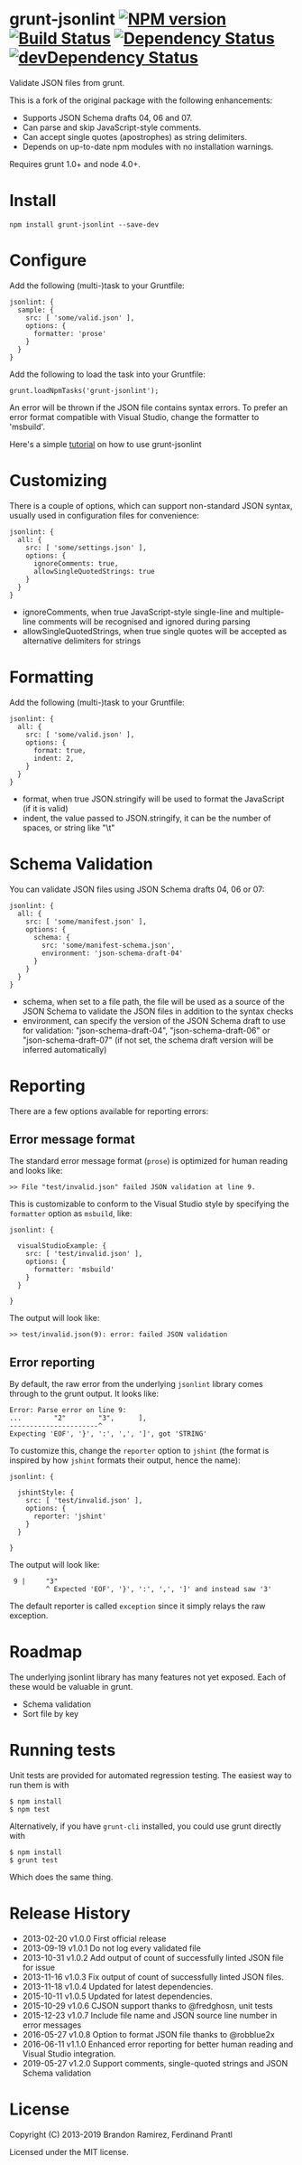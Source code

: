 grunt-jsonlint
[![NPM version](https://badge.fury.io/js/%40prantlf%2Fgrunt-jsonlint.svg)](https://badge.fury.io/js/%40prantlf%2Fgrunt-jsonlint)
[![Build Status](https://travis-ci.com/prantlf/grunt-jsonlint.svg?branch=master)](https://travis-ci.com/prantlf/grunt-jsonlint)
[![Dependency Status](https://david-dm.org/prantlf/grunt-jsonlint.svg)](https://david-dm.org/prantlf/grunt-jsonlint)
[![devDependency Status](https://david-dm.org/prantlf/grunt-jsonlint/dev-status.svg)](https://david-dm.org/prantlf/grunt-jsonlint#info=devDependencies)
==============

Validate JSON files from grunt.

This is a fork of the original package with the following enhancements:

* Supports JSON Schema drafts 04, 06 and 07.
* Can parse and skip JavaScript-style comments.
* Can accept single quotes (apostrophes) as string delimiters.
* Depends on up-to-date npm modules with no installation warnings.

Requires grunt 1.0+ and node 4.0+.

# Install

    npm install grunt-jsonlint --save-dev

# Configure

Add the following (multi-)task to your Gruntfile:

    jsonlint: {
      sample: {
        src: [ 'some/valid.json' ],
        options: {
          formatter: 'prose'
        }
      }
    }

Add the following to load the task into your Gruntfile:

    grunt.loadNpmTasks('grunt-jsonlint');

An error will be thrown if the JSON file contains syntax errors.  To prefer an error format compatible with Visual Studio, change the formatter to 'msbuild'.

Here's a simple [tutorial](http://grunt-tasks.com/grunt-jsonlint/ "grunt") on how to use grunt-jsonlint

# Customizing

There is a couple of options, which can support non-standard JSON syntax, usually used in configuration files for convenience:

    jsonlint: {
      all: {
        src: [ 'some/settings.json' ],
        options: {
          ignoreComments: true,
          allowSingleQuotedStrings: true
        }
      }
    }

* ignoreComments, when true JavaScript-style single-line and multiple-line comments will be recognised and ignored during parsing
* allowSingleQuotedStrings, when true single quotes will be accepted as alternative delimiters for strings

# Formatting

Add the following (multi-)task to your Gruntfile:

    jsonlint: {
      all: {
        src: [ 'some/valid.json' ],
        options: {
          format: true,
          indent: 2,
        }
      }
    }

* format, when true JSON.stringify will be used to format the JavaScript (if it is valid)
* indent, the value passed to JSON.stringify, it can be the number of spaces, or string like "\t"

# Schema Validation

You can validate JSON files using JSON Schema drafts 04, 06 or 07:

    jsonlint: {
      all: {
        src: [ 'some/manifest.json' ],
        options: {
          schema: {
            src: 'some/manifest-schema.json',
            environment: 'json-schema-draft-04'
          }
        }
      }
    }

* schema, when set to a file path, the file will be used as a source of the JSON Schema to validate the JSON files in addition to the syntax checks
* environment, can specify the version of the JSON Schema draft to use for validation: "json-schema-draft-04", "json-schema-draft-06" or "json-schema-draft-07" (if not set, the schema draft version will be inferred automatically)

# Reporting

There are a few options available for reporting errors:

## Error message format

The standard error message format (`prose`) is optimized for human reading and looks like:

    >> File "test/invalid.json" failed JSON validation at line 9.

This is customizable to conform to the Visual Studio style by specifying the `formatter` option as `msbuild`, like:

    jsonlint: {

      visualStudioExample: {
        src: [ 'test/invalid.json' ],
        options: {
          formatter: 'msbuild'
        }
      }

    }

The output will look like:

    >> test/invalid.json(9): error: failed JSON validation

## Error reporting

By default, the raw error from the underlying `jsonlint` library comes through to the grunt output.  It looks like:

    Error: Parse error on line 9:
    ...        "2"        "3",      ],      
    ----------------------^
    Expecting 'EOF', '}', ':', ',', ']', got 'STRING'

To customize this, change the `reporter` option to `jshint` (the format is inspired by how `jshint` formats their output, hence the name):

    jsonlint: {

      jshintStyle: {
        src: [ 'test/invalid.json' ],
        options: {
          reporter: 'jshint'
        }
      }

    }

The output will look like:

     9 |     "3"
             ^ Expected 'EOF', '}', ':', ',', ']' and instead saw '3'

The default reporter is called `exception` since it simply relays the raw exception.

# Roadmap

The underlying jsonlint library has many features not yet exposed.
Each of these would be valuable in grunt.

* Schema validation
* Sort file by key

# Running tests

Unit tests are provided for automated regression testing.  The easiest way
to run them is with

    $ npm install
    $ npm test

Alternatively, if you have `grunt-cli` installed, you could use grunt directly with

    $ npm install
    $ grunt test

Which does the same thing.

# Release History

* 2013-02-20   v1.0.0	First official release
* 2013-09-19   v1.0.1	Do not log every validated file
* 2013-10-31   v1.0.2	Add output of count of successfully linted JSON file for issue
* 2013-11-16   v1.0.3	Fix output of count of successfully linted JSON files.
* 2013-11-18   v1.0.4	Updated for latest dependencies.
* 2015-10-11   v1.0.5	Updated for latest dependencies.
* 2015-10-29   v1.0.6	CJSON support thanks to @fredghosn, unit tests
* 2015-12-23   v1.0.7	Include file name and JSON source line number in error messages
* 2016-05-27   v1.0.8	Option to format JSON file thanks to @robblue2x
* 2016-06-11   v1.1.0	Enhanced error reporting for better human reading and Visual Studio integration.
* 2019-05-27   v1.2.0	Support comments, single-quoted strings and JSON Schema validation

# License

Copyright (C) 2013-2019 Brandon Ramirez, Ferdinand Prantl

Licensed under the MIT license.

